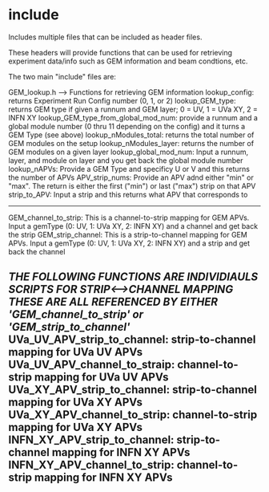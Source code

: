 # include

Includes multiple files that can be included as header files. 

These headers will provide functions that can be used for retrieving experiment data/info such as GEM information and beam condtions, etc.

The two main "include" files are:

GEM_lookup.h --> Functions for retrieving GEM information
  lookup_config: returns Experiment Run Config number (0, 1, or 2)
  lookup_GEM_type: returns GEM type if given a runnum and GEM layer; 0 = UV, 1 = UVa XY, 2 = INFN XY
  lookup_GEM_type_from_global_mod_num: provide a runnum and a global module number (0 thru 11 depending on the config) and it turns a GEM Type (see above)
  lookup_nModules_total: returns the total number of GEM modules on the setup
  lookup_nModules_layer: returns the number of GEM modules on a given layer
  lookup_global_mod_num: Input a runnum, layer, and module on layer and you get back the global module number
  lookup_nAPVs: Provide a GEM Type and specificy U or V and this returns the number of APVs
  APV_strip_nums: Provide an APV adnd either "min" or "max". The return is either the first ("min") or last ("max") strip on that APV
  strip_to_APV: Input a strip and this returns what APV that corresponds to
  
  ---------------------------------------------
  GEM_channel_to_strip: This is a channel-to-strip mapping for GEM APVs. Input a gemType (0: UV, 1: UVa XY, 2: INFN XY) and a channel and get back the strip
  GEM_strip_channel: This is a strip-to-channel mapping for GEM APVs. Input a gemType (0: UV, 1: UVa XY, 2: INFN XY) and a strip and get back the channel
  
  ***THE FOLLOWING FUNCTIONS ARE INDIVIDIAULS SCRIPTS FOR STRIP<-->CHANNEL MAPPING***
  ***THESE ARE ALL REFERENCED BY EITHER 'GEM_channel_to_strip' or 'GEM_strip_to_channel'***
  UVa_UV_APV_strip_to_channel: strip-to-channel mapping for UVa UV APVs
  UVa_UV_APV_channel_to_straip: channel-to-strip mapping for UVa UV APVs
  UVa_XY_APV_strip_to_channel: strip-to-channel mapping for UVa XY APVs
  UVa_XY_APV_channel_to_strip: channel-to-strip mapping for UVa XY APVs
  INFN_XY_APV_strip_to_channel: strip-to-channel mapping for INFN XY APVs
  INFN_XY_APV_channel_to_strip: channel-to-strip mapping for INFN XY APVs
  ---------------------------------------------
